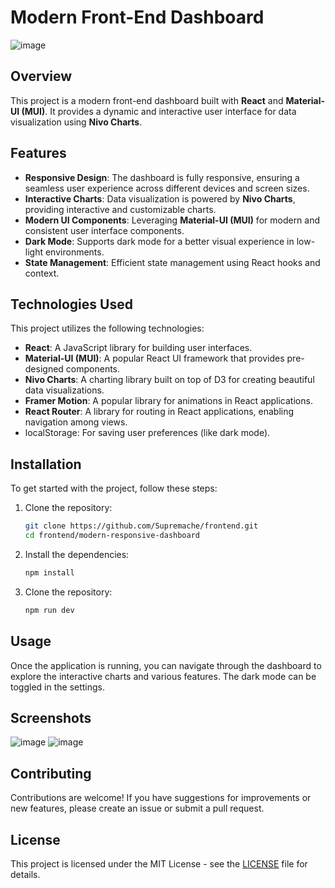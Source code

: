 # Modern Front-End Dashboard

![image](https://github.com/user-attachments/assets/4f0975fe-8235-471f-8444-f45074a0b91b)

## Overview

This project is a modern front-end dashboard built with **React** and **Material-UI (MUI)**. It provides a dynamic and interactive user interface for data visualization using **Nivo Charts**.

## Features

- **Responsive Design**: The dashboard is fully responsive, ensuring a seamless user experience across different devices and screen sizes.
- **Interactive Charts**: Data visualization is powered by **Nivo Charts**, providing interactive and customizable charts.
- **Modern UI Components**: Leveraging **Material-UI (MUI)** for modern and consistent user interface components.
- **Dark Mode**: Supports dark mode for a better visual experience in low-light environments.
- **State Management**: Efficient state management using React hooks and context.

## Technologies Used

This project utilizes the following technologies:

- **React**: A JavaScript library for building user interfaces.
- **Material-UI (MUI)**: A popular React UI framework that provides pre-designed components.
- **Nivo Charts**: A charting library built on top of D3 for creating beautiful data visualizations.
- **Framer Motion**: A popular library for animations in React applications.
- **React Router**: A library for routing in React applications, enabling navigation among views.
- localStorage: For saving user preferences (like dark mode).

## Installation

To get started with the project, follow these steps:

1. Clone the repository:
   ```bash
   git clone https://github.com/Supremache/frontend.git
   cd frontend/modern-responsive-dashboard
2. Install the dependencies:
   ```bash
   npm install
3. Clone the repository:
   ```bash
   npm run dev

## Usage

Once the application is running, you can navigate through the dashboard to explore the interactive charts and various features. The dark mode can be toggled in the settings.

## Screenshots

![image](https://github.com/user-attachments/assets/e52113d6-ea00-4896-8565-684d903741b9)
![image](https://github.com/user-attachments/assets/4911f090-532f-4062-ac21-5e12ffc98a62)

## Contributing

Contributions are welcome! If you have suggestions for improvements or new features, please create an issue or submit a pull request.

## License

This project is licensed under the MIT License - see the [LICENSE](LICENSE) file for details.


